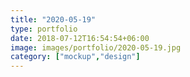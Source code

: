 ```yaml
---
title: "2020-05-19"
type: portfolio
date: 2018-07-12T16:54:54+06:00
image: images/portfolio/2020-05-19.jpg
category: ["mockup","design"]
---
```


